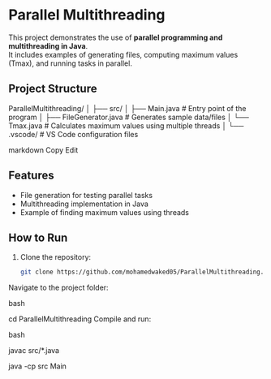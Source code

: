# Parallel Multithreading

This project demonstrates the use of **parallel programming and multithreading in Java**.  
It includes examples of generating files, computing maximum values (Tmax), and running tasks in parallel.

## Project Structure

ParallelMultithreading/
│
├── src/
│ ├── Main.java # Entry point of the program
│ ├── FileGenerator.java # Generates sample data/files
│ └── Tmax.java # Calculates maximum values using multiple threads
│
└── .vscode/ # VS Code configuration files

markdown
Copy
Edit

## Features

- File generation for testing parallel tasks
- Multithreading implementation in Java
- Example of finding maximum values using threads

## How to Run

1. Clone the repository:
   ```bash
   git clone https://github.com/mohamedwaked05/ParallelMultithreading.git
   
Navigate to the project folder:

bash

cd ParallelMultithreading
Compile and run:

bash

javac src/*.java

java -cp src Main
















